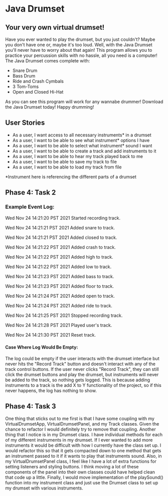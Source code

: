 # Java Drumset

## Your very own virtual drumset!

Have you ever wanted to play the drumset, but you just couldn't? Maybe you don't have 
one or, maybe it's too loud. Well, with the Java Drumset you'll never have to worry 
about that again! This program allows you to practice your percussion skills with 
no hassle, all you need is a computer! The Java Drumset comes complete with:

- Snare Drum
- Bass Drum
- Ride and Crash Cymbals
- 3 Tom-Toms
- Open and Closed Hi-Hat

As you can see this program will work for any wannabe drummer! Download the Java 
Drumset today! Happy drumming!

## User Stories
- As a user, I want access to all necessary instruments* in a drumset
- As a user, I want to be able to see what instrument* options I have
- As a user, I want to be able to select what instrument* sound I want
- As a user, I want to be able to create a track and add instruments to it
- As a user, I want to be able to hear my track played back to me
- As a user, I want to be able to save my track to file
- As a user, I want to be able to load my track from file

*Instrument here is referencing the different parts of a drumset

## Phase 4: Task 2
### Example Event Log:
Wed Nov 24 14:21:20 PST 2021
Started recording track.

Wed Nov 24 14:21:21 PST 2021
Added snare to track.

Wed Nov 24 14:21:21 PST 2021
Added closed to track.

Wed Nov 24 14:21:22 PST 2021
Added crash to track.

Wed Nov 24 14:21:22 PST 2021
Added high to track.

Wed Nov 24 14:21:22 PST 2021
Added low to track.

Wed Nov 24 14:21:23 PST 2021
Added bass to track.

Wed Nov 24 14:21:23 PST 2021
Added floor to track.

Wed Nov 24 14:21:24 PST 2021
Added open to track.

Wed Nov 24 14:21:24 PST 2021
Added ride to track.

Wed Nov 24 14:21:25 PST 2021
Stopped recording track.

Wed Nov 24 14:21:28 PST 2021
Played user's track.

Wed Nov 24 14:21:30 PST 2021
Reset track.

###
#### Case Where Log Would Be Empty:
The log could be empty if the user interacts with the drumset interface but never hits the "Record Track"
button and doesn't interact with any of the track control buttons. If the user never clicks "Record Track", 
they can still click the drumset buttons and play the drumset, but instruments will never be added to the track, 
so nothing gets logged. This is because adding instruments to a track is the add X to Y functionality
of the project, so if this never happens, the log has nothing to show.

## Phase 4: Task 3
One thing that sticks out to me first is that I have some coupling with my VirtualDrumsetApp, VirtualDrumsetPanel,
and my Track classes. Given the chance to refactor I would definitely try to remove that coupling.
Another thing that I notice is in my Drumset class. I have individual methods for each of my different
instruments in my drumset. If I ever wanted to add more instruments it would be difficult with how I
currently have the class set up. I would refactor this so that it gets compacted down to one method that
gets an instrument passed to it if it wants to play that instruments sound. Also, in my VirtualDrumsetPanel
class, I feel like I have a lot of extra functions for setting listeners and styling buttons. I think
moving a lot of these components of the panel into their own classes could have helped clean that code
up a little. Finally, I would move implementation of the playSound() function into my instrument class
and just use the Drumset class to set up my drumset with various instruments.